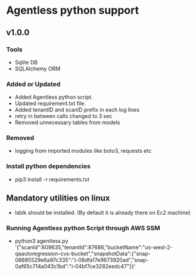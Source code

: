 # Agentless python support

## v1.0.0

### Tools
- Sqlite DB
- SQLAlchemy ORM

### Added or Updated
- Added Agentless python script.
- Updated requirement.txt file.
- Added tenantID and scanID prefix in each log lines
- retry in between calls changed to 3 sec
- Removed unnecessary tables from models

### Removed
- logging from imported modules like boto3, requests etc

### Install python dependencies
- pip3 install -r requirements.txt

## Mandatory utilities on linux
- lsblk should be installed. (By default it is already there on Ec2 machine)

### Running Agentless python Script through AWS SSM

- python3 agentless.py '{"scanId":609635,"tenantId":87686,"bucketName":"us-west-2-qaautoregression-cvs-bucket","snapshotData":{"snap-08885529e6a97c335":"i-08dfa17e9673920ad","snap-0af65c714a043c1bd":"i-04bf7ce3282eedc47"}}'
